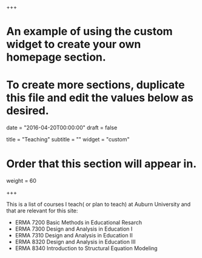 +++
# An example of using the custom widget to create your own homepage section.
# To create more sections, duplicate this file and edit the values below as desired.

date = "2016-04-20T00:00:00"
draft = false

title = "Teaching"
subtitle = ""
widget = "custom"

# Order that this section will appear in.
weight = 60

+++

This is a list of courses I teach( or plan to teach) at Auburn University and that are relevant for this site:

- ERMA 7200 Basic Methods in Educational Resarch
- ERMA 7300 Design and Analysis in Education I
- ERMA 7310 Design and Analysis in Education II
- ERMA 8320 Design and Analysis in Education III
- ERMA 8340 Introduction to Structural Equation Modeling
